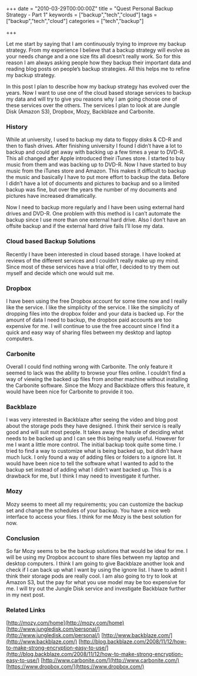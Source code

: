 +++
date = "2010-03-29T00:00:00Z"
title = "Quest Personal Backup Strategy - Part 1"
keywords = ["backup","tech","cloud"]
tags = ["backup","tech","cloud"]
categories = ["tech","backup"]

+++

Let me start by saying that I am continuously trying to improve my backup strategy. From my experience I believe that a backup strategy will evolve as your needs change and a one size fits all doesn’t really work. So for this reason I am always asking people how they backup their important data and reading blog posts on people’s backup strategies. All this helps me to refine my backup strategy.

<!--more-->

In this post I plan to describe how my backup strategy has evolved over the years. Now I want to use one of the cloud based storage services to backup my data and will try to give you reasons why I am going choose one of these services over the others. The services I plan to look at are Jungle Disk (Amazon S3), Dropbox, Mozy, Backblaze and Carbonite.

### History
While at university, I used to backup my data to floppy disks & CD-R and then to flash drives. After finishing university I found I didn’t have a lot to backup and could get away with backing up a few times a year to DVD-R. This all changed after Apple introduced their iTunes store. I started to buy music from them and was backing up to DVD-R. Now I have started to buy music from the iTunes store and Amazon. This makes it difficult to backup the music and basically I have to put more effort to backup the data. Before I didn’t have a lot of documents and pictures to backup and so a limited backup was fine, but over the years the number of my documents and pictures have increased dramatically.

Now I need to backup more regularly and I have been using external hard drives and DVD-R. One problem with this method is I can’t automate the backup since I use more than one external hard drive. Also I don’t have an offsite backup and if the external hard drive fails I’ll lose my data.

### Cloud based Backup Solutions
Recently I have been interested in cloud based storage. I have looked at reviews of the different services and I couldn’t really make up my mind. Since most of these services have a trial offer, I decided to try them out myself and decide which one would suit me.

### Dropbox
I have been using the free Dropbox account for some time now and I really like the service. I like the simplicity of the service. I like the simplicity of dropping files into the dropbox folder and your data is backed up.  For the amount of data I need to backup, the dropbox paid accounts are too expensive for me. I will continue to use the free account since I find it a quick and easy way of sharing files between my desktop and laptop computers.

### Carbonite
Overall I could find nothing wrong with Carbonite.  The only feature it seemed to lack was the ability to browse your files online. I couldn’t find a way of viewing the backed up files from another machine without installing the Carbonite software.  Since the Mozy and Backblaze offers this feature, it would have been nice for Carbonite to provide it too.

### Backblaze
I was very interested in Backblaze after seeing the video and blog post about the storage pods they have designed. I think their service is really good and will suit most people. It takes away the hassle of deciding what needs to be backed up and I can see this being really useful. However for me I want a little more control. The initial backup took quite some time. I tried to find a way to customize what is being backed up, but didn’t have much luck. I only found a way of adding files or folders to a ignore list. It would have been nice to tell the software what I wanted to add to the backup set instead of adding what I didn’t want backed up. This is a drawback for me, but I think I may need to investigate it further.

### Mozy
Mozy seems to meet all my requirements; you can customize the backup set and change the schedules of your backup. You have a nice web interface to access your files. I think for me Mozy is the best solution for now.

### Conclusion
So far Mozy seems to be the backup solutions that would be ideal for me. I will be using my Dropbox account to share files between my laptop and desktop computers. I think I am going to give Backblaze another look and check if I can back up what I want by using the ignore list. I have to admit I think their storage pods are really cool. I am also going to try to look at Amazon S3, but the pay for what you use model may be too expensive for me.  I will try out the Jungle Disk service and investigate Backblaze further in my next post.

### Related Links
[http://mozy.com/home](http://mozy.com/home)
[http://www.jungledisk.com/personal/](http://www.jungledisk.com/personal/)
[http://www.backblaze.com/](http://www.backblaze.com/)
[http://blog.backblaze.com/2008/11/12/how-to-make-strong-encryption-easy-to-use/](http://blog.backblaze.com/2008/11/12/how-to-make-strong-encryption-easy-to-use/)
[http://www.carbonite.com/](http://www.carbonite.com/)
[https://www.dropbox.com/](https://www.dropbox.com/)